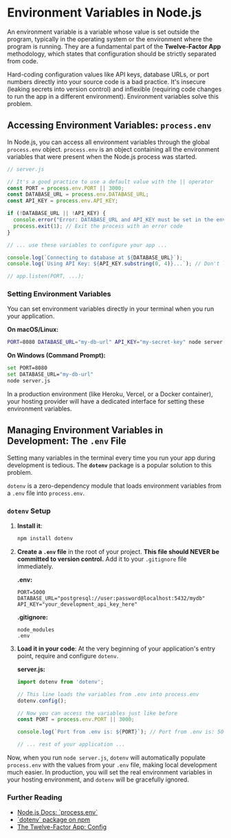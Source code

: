 # Environment Variables in Node.js

An environment variable is a variable whose value is set outside the program, typically in the operating system or the environment where the program is running. They are a fundamental part of the **Twelve-Factor App** methodology, which states that configuration should be strictly separated from code.

Hard-coding configuration values like API keys, database URLs, or port numbers directly into your source code is a bad practice. It's insecure (leaking secrets into version control) and inflexible (requiring code changes to run the app in a different environment). Environment variables solve this problem.

## Accessing Environment Variables: `process.env`

In Node.js, you can access all environment variables through the global `process.env` object. `process.env` is an object containing all the environment variables that were present when the Node.js process was started.

```javascript
// server.js

// It's a good practice to use a default value with the || operator
const PORT = process.env.PORT || 3000;
const DATABASE_URL = process.env.DATABASE_URL;
const API_KEY = process.env.API_KEY;

if (!DATABASE_URL || !API_KEY) {
  console.error("Error: DATABASE_URL and API_KEY must be set in the environment.");
  process.exit(1); // Exit the process with an error code
}

// ... use these variables to configure your app ...

console.log(`Connecting to database at ${DATABASE_URL}`);
console.log(`Using API Key: ${API_KEY.substring(0, 4)}...`); // Don't log the full key!

// app.listen(PORT, ...);
```

### Setting Environment Variables
You can set environment variables directly in your terminal when you run your application.

**On macOS/Linux:**
```bash
PORT=8080 DATABASE_URL="my-db-url" API_KEY="my-secret-key" node server.js
```

**On Windows (Command Prompt):**
```bash
set PORT=8080
set DATABASE_URL="my-db-url"
node server.js
```

In a production environment (like Heroku, Vercel, or a Docker container), your hosting provider will have a dedicated interface for setting these environment variables.

## Managing Environment Variables in Development: The `.env` File

Setting many variables in the terminal every time you run your app during development is tedious. The **`dotenv`** package is a popular solution to this problem.

`dotenv` is a zero-dependency module that loads environment variables from a `.env` file into `process.env`.

### `dotenv` Setup
1.  **Install it**:
    ```bash
    npm install dotenv
    ```

2.  **Create a `.env` file** in the root of your project. **This file should NEVER be committed to version control.** Add it to your `.gitignore` file immediately.

    **.env:**
    ```
    PORT=5000
    DATABASE_URL="postgresql://user:password@localhost:5432/mydb"
    API_KEY="your_development_api_key_here"
    ```
    
    **.gitignore:**
    ```
    node_modules
    .env
    ```

3.  **Load it in your code**: At the very beginning of your application's entry point, require and configure `dotenv`.

    **server.js:**
    ```javascript
    import dotenv from 'dotenv';

    // This line loads the variables from .env into process.env
    dotenv.config();

    // Now you can access the variables just like before
    const PORT = process.env.PORT || 3000;
    
    console.log(`Port from .env is: ${PORT}`); // Port from .env is: 5000
    
    // ... rest of your application ...
    ```

Now, when you run `node server.js`, `dotenv` will automatically populate `process.env` with the values from your `.env` file, making local development much easier. In production, you will set the real environment variables in your hosting environment, and `dotenv` will be gracefully ignored.

<div class="further-reading">
<h3>Further Reading</h3>
<ul>
  <li><a href="https://nodejs.org/api/process.html#processenv" target="_blank" rel="noopener noreferrer">Node.js Docs: `process.env`</a></li>
  <li><a href="https://github.com/motdotla/dotenv" target="_blank" rel="noopener noreferrer">`dotenv` package on npm</a></li>
  <li><a href="https://12factor.net/config" target="_blank" rel="noopener noreferrer">The Twelve-Factor App: Config</a></li>
</ul>
</div>